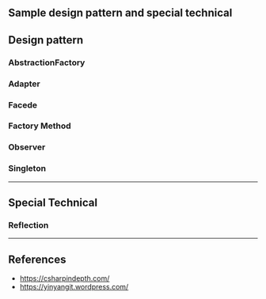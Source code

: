 ## Sample design pattern and special technical 


## Design pattern

### AbstractionFactory

### Adapter

### Facede

### Factory Method

### Observer

### Singleton

--- 

## Special Technical

### Reflection

--- 

## References
- https://csharpindepth.com/
- https://yinyangit.wordpress.com/

